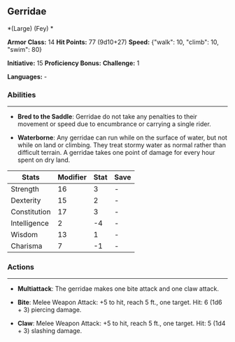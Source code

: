 ## Gerridae
*(Large) (Fey) *

**Armor Class:** 14
**Hit Points:** 77 (9d10+27)
**Speed:** {"walk": 10, "climb": 10, "swim": 80}

**Initiative:** 15
**Proficiency Bonus:**
**Challenge:** 1

**Languages:** -

### Abilities
 --- 
- **Bred to the Saddle**: Gerridae do not take any penalties to their movement or speed due to encumbrance or carrying a single rider.

- **Waterborne**: Any gerridae can run while on the surface of water, but not while on land or climbing. They treat stormy water as normal rather than difficult terrain. A gerridae takes one point of damage for every hour spent on dry land.



| Stats | Modifier | Stat | Save
| ---- | ---- | ---- | ---- |
| Strength | 16 | 3 | - |
| Dexterity | 15 | 2 | - |
| Constitution | 17 | 3 | - |
| Intelligence | 2 | -4 | - |
| Wisdom | 13 | 1 | - |
| Charisma | 7 | -1 | - |

### Actions
 --- 
- **Multiattack**: The gerridae makes one bite attack and one claw attack.

- **Bite**: Melee Weapon Attack: +5 to hit, reach 5 ft., one target. Hit: 6 (1d6 + 3) piercing damage.

- **Claw**: Melee Weapon Attack: +5 to hit, reach 5 ft., one target. Hit: 5 (1d4 + 3) slashing damage.

